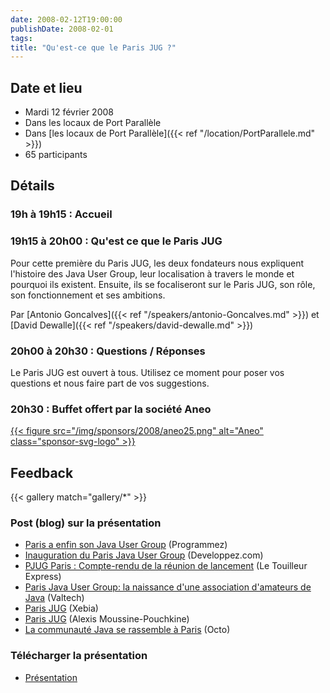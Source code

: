 ```yaml
---
date: 2008-02-12T19:00:00
publishDate: 2008-02-01
tags:
title: "Qu'est-ce que le Paris JUG ?"
---
```


## Date et lieu

* Mardi 12 février 2008
* Dans les locaux de Port Parallèle
* Dans [les locaux de Port Parallèle]({{< ref "/location/PortParallele.md" >}})
* 65 participants

## Détails

### 19h à 19h15 : Accueil

### 19h15 à 20h00 : Qu'est ce que le Paris JUG

Pour cette première du Paris JUG, les deux fondateurs nous expliquent l'histoire des Java User Group, leur localisation à travers le monde et pourquoi ils existent. Ensuite, ils se focaliseront sur le Paris JUG, son rôle, son fonctionnement et ses ambitions.

Par [Antonio Goncalves]({{< ref "/speakers/antonio-Goncalves.md" >}})
et [David Dewalle]({{< ref "/speakers/david-dewalle.md" >}})

### 20h00 à 20h30 : Questions / Réponses

Le Paris JUG est ouvert à tous. Utilisez ce moment pour poser vos questions et nous faire part de vos suggestions.

### 20h30 : Buffet offert par la société Aneo

[{{< figure src="/img/sponsors/2008/aneo25.png" alt="Aneo" class="sponsor-svg-logo" >}}](http://www.aneo.fr/)


## Feedback

{{< gallery match="gallery/*" >}}

### Post (blog) sur la présentation

* [Paris a enfin son Java User Group](http://www.programmez.com/actualites.php?id_actu=2728) (Programmez)
* [Inauguration du Paris Java User Group](http://blog.developpez.com/java?title=inauguration_du_paris_java_user_group) (Developpez.com)
* [PJUG Paris : Compte-rendu de la réunion de lancement](http://www.touilleur-express.fr/2008/02/13/pjug-paris-compte-rendu-de-la-reunion-de-lancement/) (Le Touilleur Express)
* [Paris Java User Group: la naissance d'une association d'amateurs de Java](http://blog.valtech.fr/wordpress/2008/02/13/paris-java-user-group-la-naissance-dune-association-damateurs-de-java/) (Valtech)
* [Paris JUG](http://blog.xebia.fr/2008/01/28/revue-de-presse-xebia-41/#ParisJUG) (Xebia)
* [Paris JUG](http://blogs.sun.com/alexismp/entry/paris_java_user_group) (Alexis Moussine-Pouchkine)
* [La communauté Java se rassemble à Paris](http://blog.octo.com/index.php/2008/02/01/71-la-communaute-java-se-rassemble-a-paris) (Octo)

### Télécharger la présentation

* [Présentation](ParisJUG-20080212-Inauguration-Goncalves-Dewalle.pdf) 
